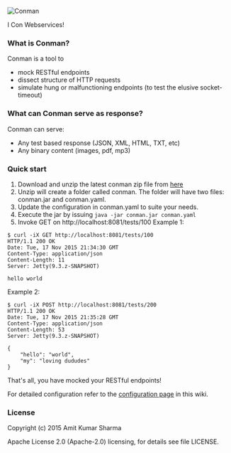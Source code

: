 ![Conman](https://raw.githubusercontent.com/sharmaak/conman/master/conf/ConManBody.jpg)

I Con Webservices!

### What is Conman? 
Conman is a tool to 
* mock RESTful endpoints
* dissect structure of HTTP requests
* simulate hung or malfunctioning endpoints (to test the elusive socket-timeout)  

### What can Conman serve as response? 
Conman can serve: 
* Any test based response (JSON, XML, HTML, TXT, etc) 
* Any binary content (images, pdf, mp3) 

### Quick start
1. Download and unzip the latest conman zip file from [here](https://github.com/sharmaak/conman/releases/latest)
1. Unzip will create a folder called conman. The folder will have two files: conman.jar and conman.yaml. 
1. Update the configuration in conman.yaml to suite your needs. 
1. Execute the jar by issuing `java -jar conman.jar conman.yaml`
1. Invoke GET on http://localhost:8081/tests/100
Example 1: 
```
$ curl -iX GET http://localhost:8081/tests/100
HTTP/1.1 200 OK
Date: Tue, 17 Nov 2015 21:34:30 GMT
Content-Type: application/json
Content-Length: 11
Server: Jetty(9.3.z-SNAPSHOT)

hello world
```
Example 2: 
```
$ curl -iX POST http://localhost:8081/tests/200
HTTP/1.1 200 OK
Date: Tue, 17 Nov 2015 21:35:28 GMT
Content-Type: application/json
Content-Length: 53
Server: Jetty(9.3.z-SNAPSHOT)

{
    "hello": "world",
    "my": "loving dududes"
}

```
That's all, you have mocked your RESTful endpoints!

For detailed configuration refer to the [configuration page](https://github.com/sharmaak/conman/wiki/Configuration) in this wiki. 

### License
Copyright (c) 2015 Amit Kumar Sharma

Apache License 2.0 (Apache-2.0) licensing, for details see file LICENSE.
